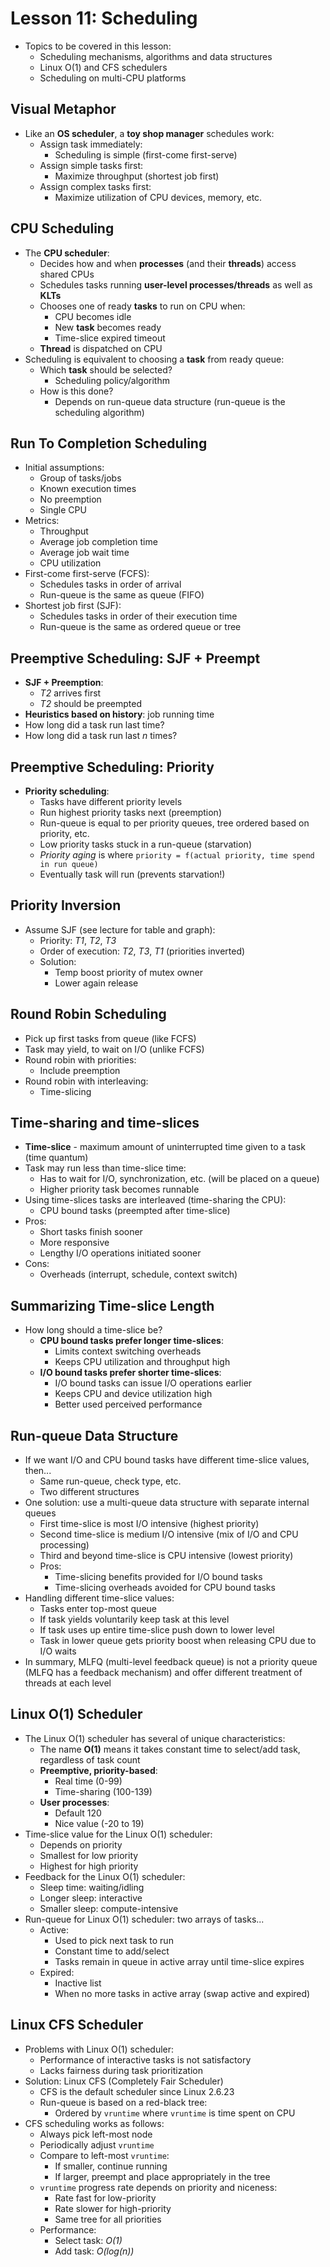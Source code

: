 # Lesson 11: Scheduling

- Topics to be covered in this lesson:
  - Scheduling mechanisms, algorithms and data structures
  - Linux O(1) and CFS schedulers
  - Scheduling on multi-CPU platforms

## Visual Metaphor

- Like an **OS scheduler**, a **toy shop manager** schedules work:
  - Assign task immediately:
    - Scheduling is simple (first-come first-serve)
  - Assign simple tasks first:
    - Maximize throughput (shortest job first)
  - Assign complex tasks first:
    - Maximize utilization of CPU devices, memory, etc.

## CPU Scheduling

- The **CPU scheduler**:
  - Decides how and when **processes** (and their **threads**) access shared CPUs
  - Schedules tasks running **user-level processes/threads** as well as **KLTs**
  - Chooses one of ready **tasks** to run on CPU when:
    - CPU becomes idle
    - New **task** becomes ready
    - Time-slice expired timeout
  - **Thread** is dispatched on CPU
- Scheduling is equivalent to choosing a **task** from ready queue:
  - Which **task** should be selected?
    - Scheduling policy/algorithm
  - How is this done?
    - Depends on run-queue data structure (run-queue is the scheduling algorithm)

## Run To Completion Scheduling

- Initial assumptions:
  - Group of tasks/jobs
  - Known execution times
  - No preemption
  - Single CPU
- Metrics:
  - Throughput
  - Average job completion time
  - Average job wait time
  - CPU utilization
- First-come first-serve (FCFS):
  - Schedules tasks in order of arrival
  - Run-queue is the same as queue (FIFO)
- Shortest job first (SJF):
  - Schedules tasks in order of their execution time
  - Run-queue is the same as ordered queue or tree

## Preemptive Scheduling: SJF + Preempt

- **SJF + Preemption**:
  - _T2_ arrives first
  - _T2_ should be preempted
- **Heuristics based on history**: job running time
- How long did a task run last time?
- How long did a task run last _n_ times?

## Preemptive Scheduling: Priority

- **Priority scheduling**:
  - Tasks have different priority levels
  - Run highest priority tasks next (preemption)
  - Run-queue is equal to per priority queues, tree ordered based on priority, etc.
  - Low priority tasks stuck in a run-queue (starvation)
  - _Priority aging_ is where `priority = f(actual priority, time spend in run queue)`
  - Eventually task will run (prevents starvation!)

## Priority Inversion

- Assume SJF (see lecture for table and graph):
  - Priority: _T1_, _T2_, _T3_
  - Order of execution: _T2_, _T3_, _T1_ (priorities inverted)
  - Solution:
    - Temp boost priority of mutex owner
    - Lower again release

## Round Robin Scheduling

- Pick up first tasks from queue (like FCFS)
- Task may yield, to wait on I/O (unlike FCFS)
- Round robin with priorities:
  - Include preemption
- Round robin with interleaving:
  - Time-slicing

## Time-sharing and time-slices

- **Time-slice** - maximum amount of uninterrupted time given to a task (time quantum)
- Task may run less than time-slice time:
  - Has to wait for I/O, synchronization, etc. (will be placed on a queue)
  - Higher priority task becomes runnable
- Using time-slices tasks are interleaved (time-sharing the CPU):
  - CPU bound tasks (preempted after time-slice)
- Pros:
  - Short tasks finish sooner
  - More responsive
  - Lengthy I/O operations initiated sooner
- Cons:
  - Overheads (interrupt, schedule, context switch)

## Summarizing Time-slice Length

- How long should a time-slice be?
  - **CPU bound tasks prefer longer time-slices**:
    - Limits context switching overheads
    - Keeps CPU utilization and throughput high
  - **I/O bound tasks prefer shorter time-slices**:
    - I/O bound tasks can issue I/O operations earlier
    - Keeps CPU and device utilization high
    - Better used perceived performance

## Run-queue Data Structure

- If we want I/O and CPU bound tasks have different time-slice values, then...
  - Same run-queue, check type, etc.
  - Two different structures
- One solution: use a multi-queue data structure with separate internal queues
  - First time-slice is most I/O intensive (highest priority)
  - Second time-slice is medium I/O intensive (mix of I/O and CPU processing)
  - Third and beyond time-slice is CPU intensive (lowest priority)
  - Pros:
    - Time-slicing benefits provided for I/O bound tasks
    - Time-slicing overheads avoided for CPU bound tasks
- Handling different time-slice values:
  - Tasks enter top-most queue
  - If task yields voluntarily keep task at this level
  - If task uses up entire time-slice push down to lower level
  - Task in lower queue gets priority boost when releasing CPU due to I/O waits
- In summary, MLFQ (multi-level feedback queue) is not a priority queue (MLFQ has a feedback mechanism) and offer different treatment of threads at each level

## Linux O(1) Scheduler

- The Linux O(1) scheduler has several of unique characteristics:
  - The name **O(1)** means it takes constant time to select/add task, regardless of task count
  - **Preemptive, priority-based**:
    - Real time (0-99)
    - Time-sharing (100-139)
  - **User processes**:
    - Default 120
    - Nice value (-20 to 19)
- Time-slice value for the Linux O(1) scheduler:
  - Depends on priority
  - Smallest for low priority
  - Highest for high priority
- Feedback for the Linux O(1) scheduler:
  - Sleep time: waiting/idling
  - Longer sleep: interactive
  - Smaller sleep: compute-intensive
- Run-queue for Linux O(1) scheduler: two arrays of tasks...
  - Active:
    - Used to pick next task to run
    - Constant time to add/select
    - Tasks remain in queue in active array until time-slice expires
  - Expired:
    - Inactive list
    - When no more tasks in active array (swap active and expired)

## Linux CFS Scheduler

- Problems with Linux O(1) scheduler:
  - Performance of interactive tasks is not satisfactory
  - Lacks fairness during task prioritization
- Solution: Linux CFS (Completely Fair Scheduler)
  - CFS is the default scheduler since Linux 2.6.23
  - Run-queue is based on a red-black tree:
    - Ordered by `vruntime` where `vruntime` is time spent on CPU
- CFS scheduling works as follows:
  - Always pick left-most node
  - Periodically adjust `vruntime`
  - Compare to left-most `vruntime`:
    - If smaller, continue running
    - If larger, preempt and place appropriately in the tree
  - `vruntime` progress rate depends on priority and niceness:
    - Rate fast for low-priority
    - Rate slower for high-priority
    - Same tree for all priorities
  - Performance:
    - Select task: *O(1)*
    - Add task: *O(log(n))*
